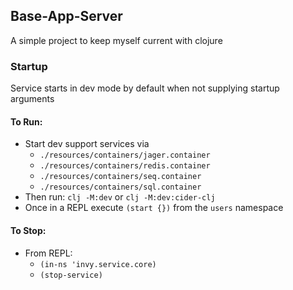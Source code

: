 ## Base-App-Server 
A simple project to keep myself current with clojure


### Startup
Service starts in dev mode by default when not supplying startup arguments 

#### To Run:
* Start dev support services via 
    * `./resources/containers/jager.container`
    * `./resources/containers/redis.container`
    * `./resources/containers/seq.container`
    * `./resources/containers/sql.container`
* Then run: `clj -M:dev` or `clj -M:dev:cider-clj`
* Once in a REPL execute `(start {})` from the `users` namespace
#### To Stop:
* From REPL:
    * `(in-ns 'invy.service.core)`
    * `(stop-service)`
